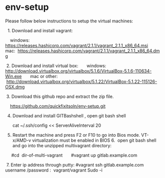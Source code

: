 # env-setup
Please follow below instructions to setup the virtual machines:

  1. Download and install vagrant:

    windows:     https://releases.hashicorp.com/vagrant/2.1.1/vagrant_2.1.1_x86_64.msi
    mac:  https://releases.hashicorp.com/vagrant/2.1.1/vagrant_2.1.1_x86_64.dmg

 2. Download and install virtual box:
      windows:          http://download.virtualbox.org/virtualbox/5.1.6/VirtualBox-5.1.6-110634-Win.exe
      mac or other:  http://download.virtualbox.org/virtualbox/5.1.22/VirtualBox-5.1.22-115126-OSX.dmg


 3. Download this github repo and extract the zip file.

    https://github.com/quickfixitsoln/env-setup.git

4. Download and install GITBashshell , open git bash shell
      
      cat ~/.ssh/config << ServerAliveInterval 20
         

5. Restart the machine and press F2 or F10 to go into Bios mode. VT-x/AMD-v virtualization must be enabled in BIOS
6.  open git bash shell and go into the unzipped multivagrant directory:

     #cd  dir-of-multi-vagrant
      #vagrant up gitlab.example.com
     
          

 7. Enter ip address through putty:
       #vagrant ssh gitlab.example.com
         username /password :  vagrant/vagrant
         Sudo -i
  

